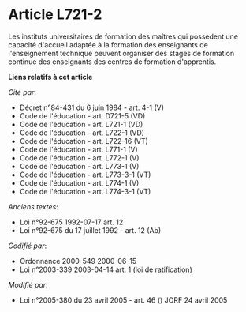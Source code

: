 # Article L721-2

Les instituts universitaires de formation des maîtres qui possèdent une capacité d'accueil adaptée à la formation des
enseignants de l'enseignement technique peuvent organiser des stages de formation continue des enseignants des centres de
formation d'apprentis.

**Liens relatifs à cet article**

_Cité par_:

  - Décret n°84-431 du 6 juin 1984 - art. 4-1 (V)
  - Code de l'éducation - art. D721-5 (VD)
  - Code de l'éducation - art. L721-1 (VD)
  - Code de l'éducation - art. L722-1 (VD)
  - Code de l'éducation - art. L722-16 (VT)
  - Code de l'éducation - art. L771-1 (V)
  - Code de l'éducation - art. L772-1 (V)
  - Code de l'éducation - art. L773-1 (V)
  - Code de l'éducation - art. L773-3-1 (VT)
  - Code de l'éducation - art. L774-1 (V)
  - Code de l'éducation - art. L774-3-1 (VT)

_Anciens textes_:

  - Loi n°92-675 1992-07-17 art. 12
  - Loi n°92-675 du 17 juillet 1992 - art. 12 (Ab)

_Codifié par_:

  - Ordonnance 2000-549 2000-06-15
  - Loi n°2003-339 2003-04-14 art. 1 (loi de ratification)

_Modifié par_:

  - Loi n°2005-380 du 23 avril 2005 - art. 46 () JORF 24 avril 2005
